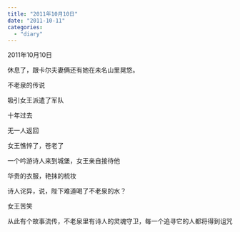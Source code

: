 ```yaml
---
title: "2011年10月10日"
date: "2011-10-11"
categories: 
  - "diary"
---
```


2011年10月10日

休息了，跟卡尔夫妻俩还有她在未名山里晃悠。

不老泉的传说

吸引女王派遣了军队

十年过去

无一人返回

女王憔悴了，苍老了

一个吟游诗人来到城堡，女王亲自接待他

华贵的衣服，艳抹的梳妆

诗人诧异，说，陛下难道喝了不老泉的水？

女王苦笑

从此有个故事流传，不老泉里有诗人的灵魂守卫，每一个追寻它的人都将得到诅咒
